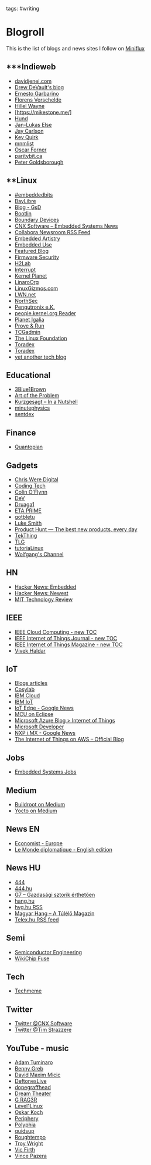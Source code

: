 tags: #writing

Blogroll
========

This is the list of blogs and news sites I follow on [Miniflux]

\*\*\*Indieweb
--------------

-   [davidjenei.com]
-   [Drew DeVault's blog]
-   [Ernesto Garbarino]
-   [Florens Verschelde]
-   [Hillel Wayne]
-   [https://mikestone.me/]
-   [Hund]
-   [Jan-Lukas Else]
-   [Jay Carlson]
-   [Kev Quirk]
-   [mnmlist]
-   [Oscar Forner]
-   [paritybit.ca]
-   [Peter Goldsborough]

\*\*Linux
---------

-   [\#embeddedbits]
-   [BayLibre]
-   [Blog - GsD]
-   [Bootlin]
-   [Boundary Devices]
-   [CNX Software – Embedded Systems News]
-   [Collabora Newsroom RSS Feed]
-   [Embedded Artistry]
-   [Embedded Use]
-   [Featured Blog]
-   [Firmware Security]
-   [H2Lab]
-   [Interrupt]
-   [Kernel Planet]
-   [LinaroOrg]
-   [LinuxGizmos.com]
-   [LWN.net]
-   [NorthSec]
-   [Pengutronix e.K.]
-   [people.kernel.org Reader]
-   [Planet Igalia]
-   [Prove & Run]
-   [TCGadmin]
-   [The Linux Foundation]
-   [Toradex]
-   [Toradex][1]
-   [yet another tech blog]

Educational
-----------

-   [3Blue1Brown]
-   [Art of the Problem]
-   [Kurzgesagt – In a Nutshell]
-   [minutephysics]
-   [sentdex]

Finance
-------

-   [Quantopian]

Gadgets
-------

-   [Chris Were Digital]
-   [Coding Tech]
-   [Colin O'Flynn]
-   [DeV]
-   [Druaga1]
-   [ETA PRIME]
-   [gotbletu]
-   [Luke Smith]
-   [Product Hunt — The best new products, every day]
-   [TekThing]
-   [TLG]
-   [tutoriaLinux]
-   [Wolfgang's Channel]

HN
--

-   [Hacker News: Embedded]
-   [Hacker News: Newest][Hacker News: Embedded]
-   [MIT Technology Review]

IEEE
----

-   [IEEE Cloud Computing - new TOC]
-   [IEEE Internet of Things Journal - new
    TOC][IEEE Cloud Computing - new TOC]
-   [IEEE Internet of Things Magazine - new
    TOC][IEEE Cloud Computing - new TOC]
-   [Vivek Haldar]

IoT
---

-   [Blogs articles]
-   [Cosylab]
-   [IBM Cloud]
-   [IBM IoT]
-   [IoT Edge - Google News]
-   [MCU on Eclipse]
-   [Microsoft Azure Blog \> Internet of Things]
-   [Microsoft Developer]
-   [NXP i.MX - Google News]
-   [The Internet of Things on AWS – Official Blog]

Jobs
----

-   [Embedded Systems Jobs]

Medium
------

-   [Buildroot on Medium]
-   [Yocto on Medium]

News EN
-------

-   [Economist - Europe]
-   [Le Monde diplomatique - English edition]

News HU
-------

-   [444]
-   [444.hu]
-   [G7 – Gazdasági sztorik érthetően]
-   [hang.hu]
-   [hvg.hu RSS]
-   [Magyar Hang – A Túlélő Magazin]
-   [Telex.hu RSS feed]

Semi
----

-   [Semiconductor Engineering]
-   [WikiChip Fuse]

Tech
----

-   [Techmeme]

Twitter
-------

-   [Twitter @CNX Software]
-   [Twitter @Tim Strazzere]

YouTube - music
---------------

-   [Adam Tuminaro]
-   [Benny Greb]
-   [David Maxim Micic]
-   [DeftonesLive]
-   [dopegraffhead]
-   [Dream Theater]
-   [G RAG3R]
-   [Level1Linux]
-   [Oskar Koch]
-   [Periphery]
-   [Polyphia]
-   [quidsup]
-   [Roughtempo]
-   [Troy Wright]
-   [Vic Firth]
-   [Vince Pazera]

  [Miniflux]: https://miniflux.app/
  [davidjenei.com]: https://davidjenei.com/
  [Drew DeVault's blog]: https://drewdevault.com
  [Ernesto Garbarino]: https://garba.org/
  [Florens Verschelde]: https://fvsch.com
  [Hillel Wayne]: https://www.hillelwayne.com/
  [https://mikestone.me/]: https://mikestone.me/
  [Hund]: https://hund.tty1.se/
  [Jan-Lukas Else]: https://jlelse.blog
  [Jay Carlson]: https://jaycarlson.net
  [Karl Bartel's Website]: https://www.karl.berlin/atom.xml
  [Kev Quirk]: https://kevq.uk
  [mnmlist]: https://mnmlist.com
  [Oscar Forner]: https://oscarforner.com/
  [paritybit.ca]: https://www.paritybit.ca/
  [Peter Goldsborough]: http://www.goldsborough.me/
  [\#embeddedbits]: https://embeddedbits.org/
  [BayLibre]: https://baylibre.com
  [Blog - GsD]: https://gregdavill.com/blog/
  [Bootlin]: https://bootlin.com
  [Boundary Devices]: https://boundarydevices.com
  [CNX Software – Embedded Systems News]: https://www.cnx-software.com
  [Collabora Newsroom RSS Feed]: https://www.collabora.com/newsroom-rss-feed.rss
  [Embedded Artistry]: https://embeddedartistry.com
  [Embedded Use]: https://embeddeduse.com
  [Featured Blog]: https://techcommunity.microsoft.com
  [Firmware Security]: https://firmwaresecurity.com
  [H2Lab]: https://h2lab.org/
  [Interrupt]: https://interrupt.memfault.com/
  [Kernel Planet]: http://planet.kernel.org
  [LinaroOrg]: https://www.youtube.com/feeds/videos.xml?channel_id=UCAl2MfCBjH5y0nIym0ujHfg
  [LinuxGizmos.com]: http://linuxgizmos.com
  [LWN.net]: https://lwn.net
  [NorthSec]: https://www.youtube.com/feeds/videos.xml?channel_id=UCqVhMzTdQK5VAosAGkMtpJw
  [Pengutronix e.K.]: https://www.pengutronix.de/de/feeds/blog.atom.xml
  [people.kernel.org Reader]: https://people.kernel.org
  [Planet Igalia]: http://planet.igalia.com/
  [Prove & Run]: https://www.provenrun.com
  [TCGadmin]: https://www.youtube.com/feeds/videos.xml?channel_id=UCPy8_1o72cxW-anNdMAAfNQ
  [The Linux Foundation]: https://www.youtube.com/feeds/videos.xml?channel_id=UCfX55Sx5hEFjoC3cNs6mCUQ
  [Toradex]: https://www.toradex.com/service/rss/
  [1]: https://www.youtube.com/feeds/videos.xml?channel_id=UCzCPnOHXwk83jn9FpcxWGVA
  [yet another tech blog]: https://blog.printk.io
  [3Blue1Brown]: https://www.youtube.com/channel/UCYO_jab_esuFRV4b17AJtAw
  [Art of the Problem]: https://www.youtube.com/channel/UCotwjyJnb-4KW7bmsOoLfkg
  [Kurzgesagt – In a Nutshell]: https://www.youtube.com/channel/UCsXVk37bltHxD1rDPwtNM8Q
  [minutephysics]: https://www.youtube.com/channel/UCUHW94eEFW7hkUMVaZz4eDg
  [sentdex]: https://www.youtube.com/channel/UCfzlCWGWYyIQ0aLC5w48gBQ
  [Quantopian]: https://www.youtube.com/channel/UC606MUq45P3zFLa4VGKbxsg
  [Chris Were Digital]: https://www.youtube.com/feeds/videos.xml?channel_id=UCAPR27YUyxmgwm3Wc2WSHLw
  [Coding Tech]: https://www.youtube.com/channel/UCtxCXg-UvSnTKPOzLH4wJaQ
  [Colin O'Flynn]: https://www.youtube.com/channel/UCqc9MJwX_R1pQC6A353JmJg
  [DeV]: https://www.youtube.com/feeds/videos.xml?channel_id=UCuN6CiunobgtFGyW-upi0Dw
  [Druaga1]: https://www.youtube.com/feeds/videos.xml?channel_id=UC-7I1gU1r6PxBSl87o-7YEQ
  [ETA PRIME]: https://www.youtube.com/channel/UC_0CVCfC_3iuHqmyClu59Uw
  [gotbletu]: https://www.youtube.com/feeds/videos.xml?channel_id=UCkf4VIqu3Acnfzuk3kRIFwA
  [Luke Smith]: https://www.youtube.com/feeds/videos.xml?channel_id=UC2eYFnH61tmytImy1mTYvhA
  [Product Hunt — The best new products, every day]: https://www.producthunt.com
  [TekThing]: https://www.youtube.com/feeds/videos.xml?channel_id=UC6sWaC11f4mxnizvOroOvkQ
  [TLG]: https://www.youtube.com/feeds/videos.xml?channel_id=UCv1Kcz-CuGM6mxzL3B1_Eiw
  [tutoriaLinux]: https://www.youtube.com/feeds/videos.xml?channel_id=UCvA_wgsX6eFAOXI8Rbg_WiQ
  [Wolfgang's Channel]: https://www.youtube.com/feeds/videos.xml?channel_id=UCsnGwSIHyoYN0kiINAGUKxg
  [Hacker News: Embedded]: https://news.ycombinator.com/newest
  [MIT Technology Review]: https://www.technologyreview.com/
  [IEEE Cloud Computing - new TOC]: http://ieeexplore.ieee.org
  [Vivek Haldar]: https://www.youtube.com/channel/UCpXfS8bu7ILGCuOtsnJMtxQ
  [Blogs articles]: https://community.nxp.com/t5/Blogs/bg-p/blog
  [Cosylab]: https://www.cosylab.com
  [IBM Cloud]: https://www.youtube.com/feeds/videos.xml?channel_id=UCKWaEZ-_VweaEx1j62do_vQ
  [IBM IoT]: https://www.ibm.com/blogs/internet-of-things
  [IoT Edge - Google News]: https://news.google.com/search?ceid=US:en&gl=US&hl=en-US&q=iot+edge
  [MCU on Eclipse]: https://mcuoneclipse.com
  [Microsoft Azure Blog \> Internet of Things]: https://azure.microsoft.com/blog/topics/internet-of-things/
  [Microsoft Developer]: https://www.youtube.com/channel/UCsMica-v34Irf9KVTh6xx-g
  [NXP i.MX - Google News]: https://news.google.com/search?ceid=US:en&gl=US&hl=en-US&q=nxp+imx
  [The Internet of Things on AWS – Official Blog]: https://aws.amazon.com/blogs/iot/
  [Embedded Systems Jobs]: https://jobs.embedsysweekly.com
  [Buildroot on Medium]: https://medium.com/tag/buildroot/latest?source=rss------buildroot-5
  [Yocto on Medium]: https://medium.com/tag/yocto/latest?source=rss------yocto-5
  [Economist - Europe]: https://www.economist.com/europe/
  [Le Monde diplomatique - English edition]: https://mondediplo.com/
  [444]: https://444.hu/feed
  [444.hu]: https://www.youtube.com/feeds/videos.xml?channel_id=UCGoLa-QhHmTxLEdjv_8dxrg
  [G7 – Gazdasági sztorik érthetően]: https://g7.hu
  [hang.hu]: http://hang.hu/
  [hvg.hu RSS]: http://hvg.hu/
  [Magyar Hang – A Túlélő Magazin]: https://www.youtube.com/feeds/videos.xml?channel_id=UCnlMwO6KqQQKn7byzHRbvlQ
  [Telex.hu RSS feed]: https://telex.hu/rss
  [Semiconductor Engineering]: https://semiengineering.com
  [WikiChip Fuse]: https://fuse.wikichip.org
  [Techmeme]: http://www.techmeme.com/
  [Twitter @CNX Software]: https://twitter.com/cnxsoft/
  [Twitter @Tim Strazzere]: https://twitter.com/timstrazz/
  [Adam Tuminaro]: https://www.youtube.com/feeds/videos.xml?channel_id=UC1OcxsYR_iN98hnoHPGL_Fw
  [Benny Greb]: https://www.youtube.com/feeds/videos.xml?channel_id=UCnbweO7EkOSVnUcJIlK-T-g
  [David Maxim Micic]: https://www.youtube.com/feeds/videos.xml?channel_id=UCThH6-lBPdO3Q0r-ZBlWOmQ
  [DeftonesLive]: https://www.youtube.com/feeds/videos.xml?channel_id=UCDIba3D5i8nAyi4JEWxFJXA
  [dopegraffhead]: https://www.youtube.com/feeds/videos.xml?channel_id=UCcid48fdEl0zlC3t8VwPHUw
  [Dream Theater]: https://www.youtube.com/feeds/videos.xml?channel_id=UCBHhdnYxvu94yefpeZABY9g
  [G RAG3R]: https://www.youtube.com/feeds/videos.xml?channel_id=UC78ryoVh1YWeVzymQyHHqgQ
  [Level1Linux]: https://www.youtube.com/feeds/videos.xml?channel_id=UCOWcZ6Wicl-1N34H0zZe38w
  [Oskar Koch]: https://www.youtube.com/feeds/videos.xml?channel_id=UCNfrw2Bb52qhFufvK4-7ycA
  [Periphery]: https://www.youtube.com/feeds/videos.xml?channel_id=UCfVczXnryp-xB2xBG3ocUgw
  [Polyphia]: https://www.youtube.com/feeds/videos.xml?channel_id=UCDe08Fs0s0YKJuk5h45csAQ
  [quidsup]: https://www.youtube.com/feeds/videos.xml?channel_id=UC0A3ldncnGQ1M_RU2Wb4L2A
  [Roughtempo]: https://www.youtube.com/feeds/videos.xml?channel_id=UC5tQZeyd_HLkksWs2eFOxfw
  [Troy Wright]: https://www.youtube.com/feeds/videos.xml?channel_id=UCxq9tQBuy4PJLzKW3Q1hb4A
  [Vic Firth]: https://www.youtube.com/feeds/videos.xml?channel_id=UC9N2JaiIWYR2GEN1tgHAczA
  [Vince Pazera]: https://www.youtube.com/feeds/videos.xml?channel_id=UC4TISquvT1hk-rPYVyBwJnA
